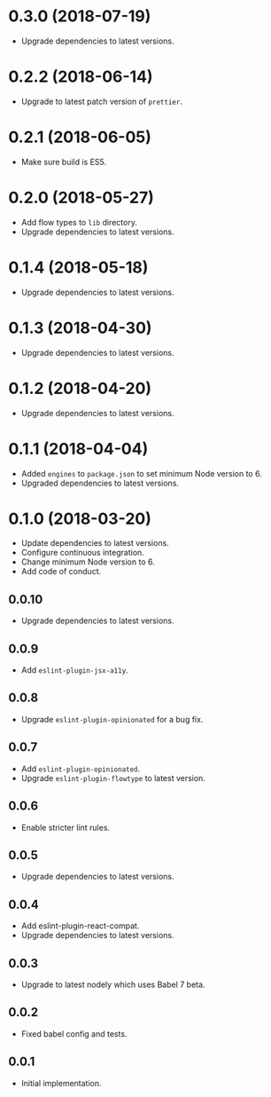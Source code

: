 # 0.3.0 (2018-07-19)

*   Upgrade dependencies to latest versions.

# 0.2.2 (2018-06-14)

*   Upgrade to latest patch version of `prettier`.


# 0.2.1 (2018-06-05)

*   Make sure build is ES5.


# 0.2.0 (2018-05-27)

*  Add flow types to `lib` directory.
* Upgrade dependencies to latest versions.


# 0.1.4 (2018-05-18)

*   Upgrade dependencies to latest versions.

# 0.1.3 (2018-04-30)

*   Upgrade dependencies to latest versions.


# 0.1.2 (2018-04-20)

*   Upgrade dependencies to latest versions.


# 0.1.1 (2018-04-04)

*   Added `engines` to `package.json` to set minimum Node version to 6.
*   Upgraded dependencies to latest versions.

# 0.1.0 (2018-03-20)

*   Update dependencies to latest versions.
*   Configure continuous integration.
*   Change minimum Node version to 6.
*   Add code of conduct.

## 0.0.10

*   Upgrade dependencies to latest versions.

## 0.0.9

*   Add `eslint-plugin-jsx-a11y`.

## 0.0.8

*   Upgrade `eslint-plugin-opinionated` for a bug fix.

## 0.0.7

*   Add `eslint-plugin-opinionated`.
*   Upgrade `eslint-plugin-flowtype` to latest version.

## 0.0.6

*   Enable stricter lint rules.

## 0.0.5

*   Upgrade dependencies to latest versions.

## 0.0.4

*   Add eslint-plugin-react-compat.
*   Upgrade dependencies to latest versions.

## 0.0.3

*   Upgrade to latest nodely which uses Babel 7 beta.

## 0.0.2

*   Fixed babel config and tests.

## 0.0.1

*   Initial implementation.
